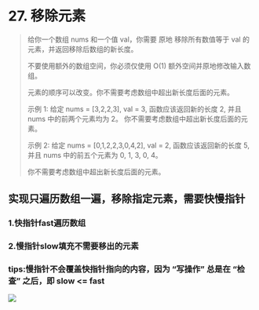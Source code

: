 # 27. 移除元素

>给你一个数组 nums 和一个值 val，你需要 原地 移除所有数值等于 val 的元素，并返回移除后数组的新长度。
> 
>不要使用额外的数组空间，你必须仅使用 O(1) 额外空间并原地修改输入数组。
>
>元素的顺序可以改变。你不需要考虑数组中超出新长度后面的元素。
>
>示例 1: 给定 nums = [3,2,2,3], val = 3, 函数应该返回新的长度 2, 并且 nums 中的前两个元素均为 2。 你不需要考虑数组中超出新长度后面的元素。
>
>示例 2: 给定 nums = [0,1,2,2,3,0,4,2], val = 2, 函数应该返回新的长度 5, 并且 nums 中的前五个元素为 0, 1, 3, 0, 4。
>
>你不需要考虑数组中超出新长度后面的元素。


## 实现只遍历数组一遍，移除指定元素，需要快慢指针

### 1.快指针fast遍历数组

### 2.慢指针slow填充不需要移出的元素

### tips:慢指针不会覆盖快指针指向的内容，因为 “写操作” 总是在 “检查” 之后，即 slow <= fast

![](https://code-thinking.cdn.bcebos.com/gifs/27.%E7%A7%BB%E9%99%A4%E5%85%83%E7%B4%A0-%E5%8F%8C%E6%8C%87%E9%92%88%E6%B3%95.gif)